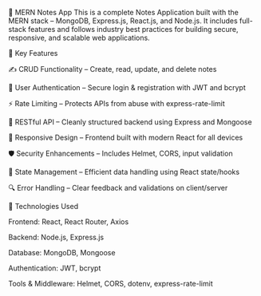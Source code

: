 📝 MERN Notes App
This is a complete Notes Application built with the MERN stack – MongoDB, Express.js, React.js, and Node.js. It includes full-stack features and follows industry best practices for building secure, responsive, and scalable web applications.

🔑 Key Features

✍️ CRUD Functionality – Create, read, update, and delete notes

🔐 User Authentication – Secure login & registration with JWT and bcrypt

⚡ Rate Limiting – Protects APIs from abuse with express-rate-limit

🧱 RESTful API – Cleanly structured backend using Express and Mongoose

📱 Responsive Design – Frontend built with modern React for all devices

🛡️ Security Enhancements – Includes Helmet, CORS, input validation

🔄 State Management – Efficient data handling using React state/hooks

🔍 Error Handling – Clear feedback and validations on client/server

🧰 Technologies Used

Frontend: React, React Router, Axios

Backend: Node.js, Express.js

Database: MongoDB, Mongoose

Authentication: JWT, bcrypt

Tools & Middleware: Helmet, CORS, dotenv, express-rate-limit
